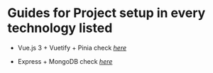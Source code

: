 # Guides for Project setup in every technology listed

- Vue.js 3 + Vuetify + Pinia check *[here](/vue/vue3-vuetify.md)*

- Express + MongoDB check *[here](/node/express-mongodb.md)*
